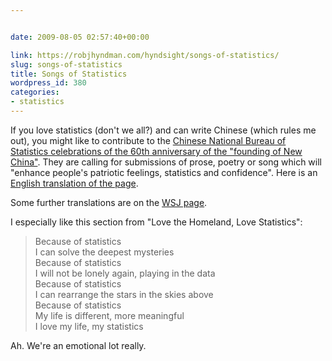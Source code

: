 ```yaml
---


date: 2009-08-05 02:57:40+00:00

link: https://robjhyndman.com/hyndsight/songs-of-statistics/
slug: songs-of-statistics
title: Songs of Statistics
wordpress_id: 380
categories:
- statistics
---
```


If you love statistics (don't we all?) and can write Chinese (which rules me out), you might like to contribute to the [Chinese National Bureau of Statistics celebrations of the 60th anniversary of the "founding of New China"](https://web.archive.org/web/20131001043955/http://www.stats.gov.cn/stwy/wmyqzg/). They are calling for submissions of prose, poetry or song which will "enhance people's patriotic feelings, statistics and confidence". Here is an [English translation of the page](http://translate.google.com/translate?hl=en&sl=zh-CN&tl=en&u=https%3A%2F%2Fweb.archive.org%2Fweb%2F20131001043955%2Fhttp%3A%2F%2Fwww.stats.gov.cn%2Fstwy%2Fwmyqzg%2F&sandbox=1).

Some further translations are on the [WSJ page](http://blogs.wsj.com/chinajournal/2009/07/31/songs-of-statistics-odes-to-the-motherland-from-an-unlikely-source/).

I especially like this section from "Love the Homeland, Love Statistics":


>Because of statistics<br>
I can solve the deepest mysteries<br>
Because of statistics<br>
I will not be lonely again, playing in the data<br>
Because of statistics<br>
I can rearrange the stars in the skies above<br>
Because of statistics<br>
My life is different, more meaningful<br>
I love my life, my statistics


Ah. We're an emotional lot really.

